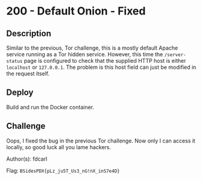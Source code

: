 # 200 - Default Onion - Fixed

## Description

Similar to the previous, Tor challenge, this is a mostly default Apache service running as a Tor hidden service.  However, this time the `/server-status` page is configured to check that the supplied HTTP host is either `localhost` or `127.0.0.1`.  The problem is this host field can just be modified in the request itself.

## Deploy

Build and run the Docker container.

## Challenge

Oops, I fixed the bug in the previous Tor challenge. Now only I can access it locally, so good luck all you lame hackers.

Author(s): fdcarl

Flag: `BSidesPDX{pLz_ju5T_Us3_nG!nX_inS7e4D}`
